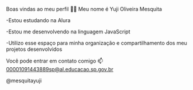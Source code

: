 Boas vindas ao meu perfil 💙💙
Meu nome é Yuji Oliveira Mesquita

-Estou estudando na Alura

-Estou me desenvolvendo na linguagem JavaScript

-Utilizo esse espaço para minha organização e compartilhamento dos meu projetos desenvolvidos

Você pode entrar em contato comigo 📫
00001091443889sp@al.educacao.sp.gov.br

@mesquitayuji
